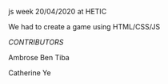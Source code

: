 js week 20/04/2020 at HETIC 

We had to create a game using HTML/CSS/JS

*CONTRIBUTORS*

Ambrose Ben Tiba

Catherine Ye

